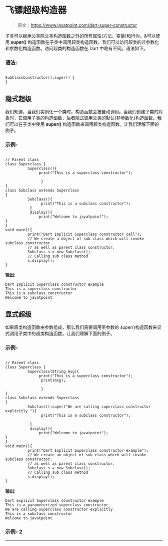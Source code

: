 # 飞镖超级构造器

> 原文：<https://www.javatpoint.com/dart-super-constructor>

子类可以继承父类除父类构造函数之外的所有属性(方法、变量)和行为。&可以使用 **super()** 构造函数在子类中调用超类构造函数。我们可以访问超类的非参数化和参数化构造函数。访问超类的构造函数在 Dart 中略有不同。语法如下。

### 语法:

```

SubClassConstructor():super() {
}

```

## 隐式超级

我们知道，当我们实例化一个类时，构造函数会被自动调用。当我们创建子类的对象时，它调用子类的构造函数，后者隐式调用父类的默认(非参数化)构造函数。我们可以在子类中使用 **super()** 构造函数来调用超类构造函数。让我们理解下面的例子。

### 示例-

```

// Parent class
class Superclass {
          Superclass(){
               print("This is a superclass constructor");

                }
}
class Subclass extends Superclass
{
          Subclass(){
                print("This is a subclass constructor");
           }
           display(){
               print("Welcome to javatpoint");
}
}
void main(){
          print("Dart Implicit Superclass constructor call");
          // We create a object of sub class which will invoke subclass constructor.
          // as well as parent class constructor. 
          Subclass s = new Subclass();
          // Calling sub class method
          s.display();
}

```

**输出:**

```
Dart Implicit Superclass constructor example
This is a superclass constructor
This is a subclass constructor
Welcome to javatpoint

```

## 显式超级

如果超类构造函数由参数组成，那么我们需要调用带参数的 super()构造函数来显式调用子类中的超类构造函数。让我们理解下面的例子。

### 示例-

```

// Parent class
class Superclass {
          Superclass(String msg){
               print("This is a superclass constructor");
                print(msg);

                }
}
class Subclass extends Superclass
{
          Subclass():super("We are calling superclass constructor explicitly "){
                print("This is a subclass constructor");

           }
           display(){
               print("Welcome to javatpoint");
}
}
void main(){
          print("Dart Implicit Superclass constructor example");
          // We create an object of sub class which will invoke subclass constructor.
          // as well as parent class constructor. 
          Subclass s = new Subclass();
          // Calling sub class method
          s.display();
}

```

**输出:**

```
Dart explicit Superclass constructor example
This is a parameterized superclass constructor
We are calling superclass constructor explicitly
This is a subclass constructor
Welcome to javatpoint

```

### 示例- 2

* * *